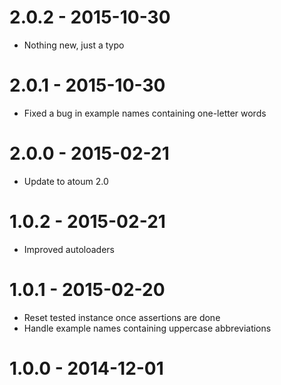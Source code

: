 # 2.0.2 - 2015-10-30

* Nothing new, just a typo

# 2.0.1 - 2015-10-30

* Fixed a bug in example names containing one-letter words

# 2.0.0 - 2015-02-21

* Update to atoum 2.0

# 1.0.2 - 2015-02-21

* Improved autoloaders

# 1.0.1 - 2015-02-20

* Reset tested instance once assertions are done
* Handle example names containing uppercase abbreviations

# 1.0.0 - 2014-12-01
